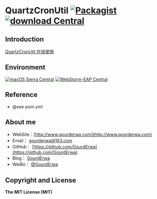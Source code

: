 # QuartzCronUtil  [![Packagist](https://img.shields.io/packagist/l/doctrine/orm.svg?maxAge=2592000?style=flat-square)]() [![download Central](https://img.shields.io/badge/download-total_<1M-red.svg?style=flat-square&maxAge=2592000)]()


## Introduction
[QuartzCronUtil 在线使用](http://gourderwa.com/quartzcron/index.html)

## Environment
[![macOS Sierra Central](https://img.shields.io/badge/macOS_Sierra-v10.12.1Beta-green.svg?style=flat-square&maxAge=2592000)]()
[![WebStorm-EAP Central](https://img.shields.io/badge/WebStorm-v2016.3EAP-green.svg?style=flat-square&maxAge=2592000)]()

## Reference
- @see pom.xml

## About me
- WebSite：[http://www.gourderwa.com](http://www.gourderwa.com)
- Email：  [gourderwa@163.com](gourderwa@163.com)
- GitHub： [https://github.com/GourdErwa](https://github.com/GourdErwa)
- Blog：   [GourdErwa](http://blog.csdn.net/xiaohulunb)
- WeiBo：  [@GourdErwa](http://www.weibo.com/xiaohulunb)

## Copyright and License
**The MIT License (MIT)**  
